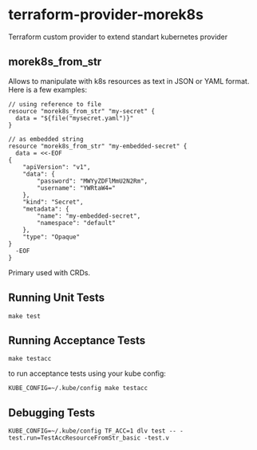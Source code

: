 # terraform-provider-morek8s

Terraform custom provider to extend standart kubernetes provider


## morek8s_from_str

Allows to manipulate with k8s resources as text in JSON or YAML format. Here is a few examples:

```
// using reference to file
resource "morek8s_from_str" "my-secret" {
  data = "${file("mysecret.yaml")}"
}

// as embedded string
resource "morek8s_from_str" "my-embedded-secret" {
  data = <<-EOF
{
    "apiVersion": "v1",
    "data": {
        "password": "MWYyZDFlMmU2N2Rm",
        "username": "YWRtaW4="
    },
    "kind": "Secret",
    "metadata": {
        "name": "my-embedded-secret",
        "namespace": "default"
    },
    "type": "Opaque"
}
  -EOF
}

```

Primary used with CRDs.

## Running Unit Tests

```
make test
```

## Running Acceptance Tests

```
make testacc
```

to run acceptance tests using your kube config:

```
KUBE_CONFIG=~/.kube/config make testacc
```

## Debugging Tests

```
KUBE_CONFIG=~/.kube/config TF_ACC=1 dlv test -- -test.run=TestAccResourceFromStr_basic -test.v
```
